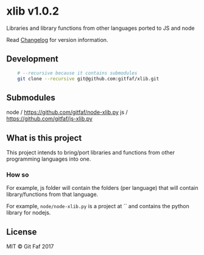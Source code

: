 # xlib v1.0.2

Libraries and library functions from other languages ported to JS and node

Read [Changelog](./Changelog.md) for version information.

## Development

```bash
    # --recursive because it contains submodules
    git clone --recursive git@github.com:gitfaf/xlib.git

```

## Submodules

node / https://github.com/gitfaf/node-xlib.py
js / https://github.com/gitfaf/js-xlib.py

## What is this project

This project intends to bring/port libraries and functions from other programming languages into one.

### How so

For example, js folder will contain the folders (per language) that will contain library/functions from that language.

For example, `node/node-xlib.py` is a project at `` and contains the python library for nodejs.

## License

MIT &copy; Git Faf 2017
